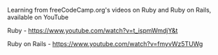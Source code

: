 Learning from freeCodeCamp.org's videos on Ruby and Ruby on Rails, available on YouTube

Ruby - https://www.youtube.com/watch?v=t_ispmWmdjY&t

Ruby on Rails - https://www.youtube.com/watch?v=fmyvWz5TUWg
